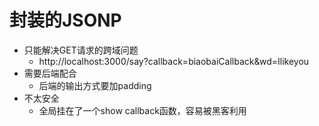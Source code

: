# 封装的JSONP

- 只能解决GET请求的跨域问题
  - http://localhost:3000/say?callback=biaobaiCallback&wd=Ilikeyou
- 需要后端配合
  - 后端的输出方式要加padding
- 不太安全
  - 全局挂在了一个show callback函数，容易被黑客利用